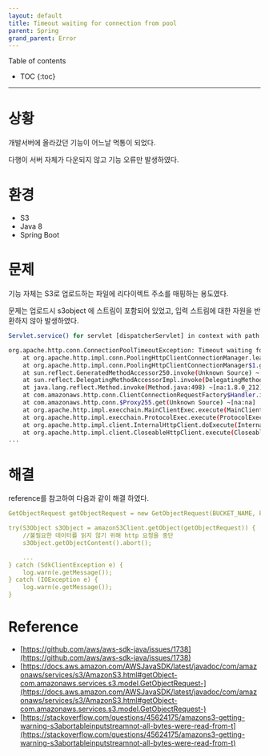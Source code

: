 ```yaml
---
layout: default
title: Timeout waiting for connection from pool
parent: Spring 
grand_parent: Error
---
```



Table of contents


- TOC
{:toc}


---

# 상황

개발서버에 올라갔던 기능이 어느날 먹통이 되었다. 

다행이 서버 자체가 다운되지 않고 기능 오류만 발생하였다.

# 환경

- S3
- Java 8
- Spring Boot

# 문제

기능 자체는 S3로 업로드하는 파일에 리다이렉트 주소를 매핑하는 용도였다. 

문제는 업로드시 s3object 에 스트림이 포함되어 있었고, 입력 스트림에 대한 자원을 반환하지 않아 발생하였다.

```bash
Servlet.service() for servlet [dispatcherServlet] in context with path [/***] threw exception [Request processing failed; nested exception is com.amazonaws.SdkClientException: Unable to execute HTTP request: Timeout waiting for connection from pool] with root cause

org.apache.http.conn.ConnectionPoolTimeoutException: Timeout waiting for connection from pool
	at org.apache.http.impl.conn.PoolingHttpClientConnectionManager.leaseConnection(PoolingHttpClientConnectionManager.java:316) ~[httpclient-4.5.12.jar!/:4.5.12]
	at org.apache.http.impl.conn.PoolingHttpClientConnectionManager$1.get(PoolingHttpClientConnectionManager.java:282) ~[httpclient-4.5.12.jar!/:4.5.12]
	at sun.reflect.GeneratedMethodAccessor250.invoke(Unknown Source) ~[na:na]
	at sun.reflect.DelegatingMethodAccessorImpl.invoke(DelegatingMethodAccessorImpl.java:43) ~[na:1.8.0_212]
	at java.lang.reflect.Method.invoke(Method.java:498) ~[na:1.8.0_212]
	at com.amazonaws.http.conn.ClientConnectionRequestFactory$Handler.invoke(ClientConnectionRequestFactory.java:70) ~[aws-java-sdk-core-1.11.415.jar!/:na]
	at com.amazonaws.http.conn.$Proxy255.get(Unknown Source) ~[na:na]
	at org.apache.http.impl.execchain.MainClientExec.execute(MainClientExec.java:190) ~[httpclient-4.5.12.jar!/:4.5.12]
	at org.apache.http.impl.execchain.ProtocolExec.execute(ProtocolExec.java:186) ~[httpclient-4.5.12.jar!/:4.5.12]
	at org.apache.http.impl.client.InternalHttpClient.doExecute(InternalHttpClient.java:185) ~[httpclient-4.5.12.jar!/:4.5.12]
	at org.apache.http.impl.client.CloseableHttpClient.execute(CloseableHttpClient.java:83) ~[httpclient-4.5.12.jar!/:4.5.12]
...
```

# 해결

reference를 참고하여 다음과 같이 해결 하였다.

```yaml
GetObjectRequest getObjectRequest = new GetObjectRequest(BUCKET_NAME, key);

try(S3Object s3Object = amazonS3Client.getObject(getObjectRequest)) {
    //불필요한 데이터를 읽지 않기 위해 http 요청을 중단
    s3Object.getObjectContent().abort();

    ...
} catch (SdkClientException e) {
    log.warn(e.getMessage());
} catch (IOException e) {
    log.warn(e.getMessage());
}
```

# Reference
- [https://github.com/aws/aws-sdk-java/issues/1738](https://github.com/aws/aws-sdk-java/issues/1738)
- [https://docs.aws.amazon.com/AWSJavaSDK/latest/javadoc/com/amazonaws/services/s3/AmazonS3.html#getObject-com.amazonaws.services.s3.model.GetObjectRequest-](https://docs.aws.amazon.com/AWSJavaSDK/latest/javadoc/com/amazonaws/services/s3/AmazonS3.html#getObject-com.amazonaws.services.s3.model.GetObjectRequest-)
- [https://stackoverflow.com/questions/45624175/amazons3-getting-warning-s3abortableinputstreamnot-all-bytes-were-read-from-t](https://stackoverflow.com/questions/45624175/amazons3-getting-warning-s3abortableinputstreamnot-all-bytes-were-read-from-t)